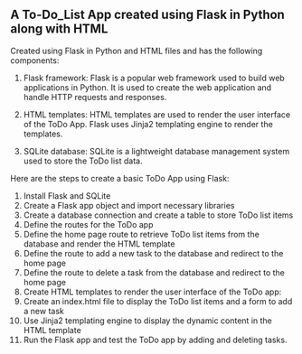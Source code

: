 ## A To-Do_List App created using Flask in Python along with HTML

Created using Flask in Python and HTML files and has the following components:

1. Flask framework: Flask is a popular web framework used to build web applications in Python. It is used to create the web application and handle HTTP requests and responses.

2. HTML templates: HTML templates are used to render the user interface of the ToDo App. Flask uses Jinja2 templating engine to render the templates.

3. SQLite database: SQLite is a lightweight database management system used to store the ToDo list data.

Here are the steps to create a basic ToDo App using Flask:

  1.  Install Flask and SQLite
  2.  Create a Flask app object and import necessary libraries
  3.  Create a database connection and create a table to store ToDo list items
  4.  Define the routes for the ToDo app
  5.  Define the home page route to retrieve ToDo list items from the database and render the HTML template
  6.  Define the route to add a new task to the database and redirect to the home page
  7.  Define the route to delete a task from the database and redirect to the home page
  8.  Create HTML templates to render the user interface of the ToDo app:
  9.  Create an index.html file to display the ToDo list items and a form to add a new task
  10. Use Jinja2 templating engine to display the dynamic content in the HTML template
  11. Run the Flask app and test the ToDo app by adding and deleting tasks.

